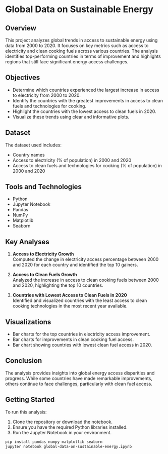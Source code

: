 # Global Data on Sustainable Energy

## Overview

This project analyzes global trends in access to sustainable energy using data from 2000 to 2020. It focuses on key metrics such as access to electricity and clean cooking fuels across various countries. The analysis identifies top-performing countries in terms of improvement and highlights regions that still face significant energy access challenges.

## Objectives

- Determine which countries experienced the largest increase in access to electricity from 2000 to 2020.
- Identify the countries with the greatest improvements in access to clean fuels and technologies for cooking.
- Highlight the countries with the lowest access to clean fuels in 2020.
- Visualize these trends using clear and informative plots.

## Dataset

The dataset used includes:
- Country names
- Access to electricity (% of population) in 2000 and 2020
- Access to clean fuels and technologies for cooking (% of population) in 2000 and 2020

## Tools and Technologies

- Python
- Jupyter Notebook
- Pandas
- NumPy
- Matplotlib
- Seaborn

## Key Analyses

1. **Access to Electricity Growth**  
   Computed the change in electricity access percentage between 2000 and 2020 for each country and identified the top 10 gainers.

2. **Access to Clean Fuels Growth**  
   Analyzed the increase in access to clean cooking fuels between 2000 and 2020, highlighting the top 10 countries.

3. **Countries with Lowest Access to Clean Fuels in 2020**  
   Identified and visualized countries with the least access to clean cooking technologies in the most recent year available.

## Visualizations

- Bar charts for the top countries in electricity access improvement.
- Bar charts for improvements in clean cooking fuel access.
- Bar chart showing countries with lowest clean fuel access in 2020.

## Conclusion

The analysis provides insights into global energy access disparities and progress. While some countries have made remarkable improvements, others continue to face challenges, particularly with clean fuel access.

## Getting Started

To run this analysis:

1. Clone the repository or download the notebook.
2. Ensure you have the required Python libraries installed.
3. Run the Jupyter Notebook in your environment.

```bash
pip install pandas numpy matplotlib seaborn
jupyter notebook global-data-on-sustainable-energy.ipynb
